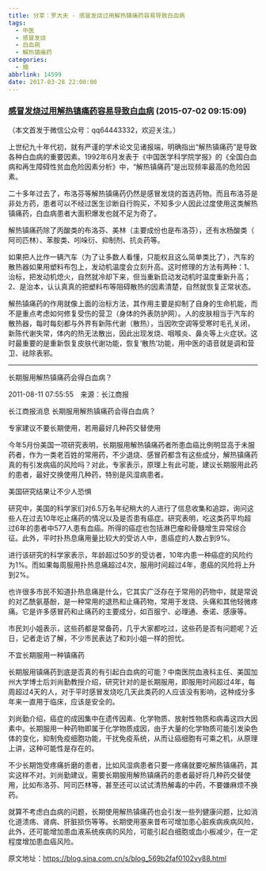 ```yaml
---
title: 分享：罗大夫 - 感冒发烧过用解热镇痛药容易导致白血病
tags:
  - 中医
  - 感冒发烧
  - 白血病
  - 解热镇痛药
categories:
  - 摘
abbrlink: 14599
date: 2017-03-28 22:00:00
---
```

###  [感冒发烧过用解热镇痛药容易导致白血病](https://blog.sina.com.cn/s/blog_569b2faf0102vy88.html  "跳转至原文")  (2015-07-02 09:15:09)  

（本文首发于微信公众号：qq64443332，欢迎关注。）  

上世纪九十年代初，就有严谨的学术论文见诸报端，明确指出“解热镇痛药”是导致各种白血病的重要因素。1992年6月发表于《中国医学科学院学报》的《全国白血病和再生障碍性贫血危险因素分析》中，“解热镇痛药”是出现频率最高的危险因素。

二十多年过去了，布洛芬等解热镇痛药仍然是感冒发烧的首选药物。而且布洛芬是非处方药，患者可以不经过医生诊断自行购买，不知多少人因此过度使用这类解热镇痛药，白血病患者大面积爆发也就不足为奇了。

解热镇痛药除了丙酸类的布洛芬、美林（主要成份也是布洛芬），还有水杨酸类（ 阿司匹林）、苯胺类、吲哚衍、抑制剂、抗炎药等。

如果把人比作一辆汽车（为了让多数人看懂，只能权且这么简单类比了），汽车的散热器如果用塑料布包上，发动机温度会立刻升高。这时修理的方法有两种：1、治标，把发动机熄火，自然就冷却下来，但当重新启动发动机时温度重新升高；2、是治本，认认真真的把塑料布等阻碍散热的因素清楚，自然就恢复正常状态。

解热镇痛药的作用就像上面的治标方法，其作用主要是抑制了自身的生命机能，而不是重点考虑如何修复受伤的营卫（身体的外表防护网）。人的皮肤相当于汽车的散热器，每时每刻都与外界有新陈代谢（散热），当因吹空调等受寒时毛孔关闭，新陈代谢失常，体内的热无法散出，因此出现发烧、咽喉炎、鼻炎等上火症状。这时最重要的是重新恢复皮肤代谢功能，恢复‘散热’功能，用中医的语音就是调和营卫、祛除表邪。

--------------------------------------------------------------------------

长期服用解热镇痛药会得白血病？

2011-08-11 07:55:55　来源：长江商报

长江商报消息 长期服用解热镇痛药会得白血病？

专家建议不要长期使用，若用最好几种药交替使用

今年5月份美国一项研究表明，长期服用解热镇痛药者所患血癌比例明显高于未服药者，作为一类老百姓的常用药，不少退烧、感冒药都含有这些成分，解热镇痛药真的有引发病癌的风险吗？对此，专家表示，原理上有此可能，建议长期服用此药的患者，最好交换使用几种药，特别是风湿病患者。

美国研究结果让不少人恐惧

研究中，美国的科学家们对6.5万名年纪稍大的人进行了信息收集和追踪，询问这些人在过去10年吃止痛药的情况以及是否患有癌症。研究表明，吃这类药平均超过6年的患者中577人患有血癌。所得的癌症也包括淋巴瘤和骨髓增生异常综合征。此外，平时扑热息痛用量比较大的受访人中，患癌症的人数占到9%。

进行该研究的科学家表示，年龄超过50岁的受访者，10年内患一种癌症的风险约为1%。而如果每周服用扑热息痛超过4次，服用时间超过4年，患癌的风险将上升到2%。

也许很多市民不知道扑热息痛是什么，它其实广泛存在于常用的药物中，就是常说的对乙酰氨基酚，是一种常用的退热和止痛药物，常用于发烧、头痛和其他轻微疼痛。它是许多感冒药和止痛药的主要成分，如百服宁、必理通、泰诺、感康等。

市民刘小姐表示，这些药都是常备药，几乎大家都吃过，这些药是否有问题呢？近日，记者走访了解，不少市民表达了和刘小姐一样的担忧。

不宜长期服用一种镇痛药

长期服用镇痛药到底是否真的有引起白血病的可能？中南医院血液科主任、美国加州大学博士后刘尚勤教授介绍，研究针对的是长期服用，即服用时间超过4年，每周超过4天的人，对于平时感冒发烧吃几天此类药的人应该没有影响，这种成分多年来一直用于临床，应该是安全的。

刘尚勤介绍，癌症的成因集中在遗传因素、化学物质、放射性物质和病毒这四大因素中。长期服用一种药物即属于化学物质成因，由于大量的化学物质可能引发染色体的变化，抑制免疫细胞功能，干扰免疫系统，从而让癌细胞有可乘之机，从原理上讲，这种可能性是存在的。

不少长期饱受疼痛折磨的患者，比如风湿病患者只要一疼痛就要吃解热镇痛药，其实这样不对。刘尚勤建议，需要长期服用解热镇痛药的患者最好将几种药交替使用，比如布洛芬、阿司匹林等，甚至还可以试试清热解毒的中药，不要嫌麻烦不换药。

就算不考虑白血病的问题，长期使用解热镇痛药也会引发一些列健康问题，比如消化道溃疡、肾病、肝脏损伤等等。长期使用塞来昔布可增加患心脏疾病疾病风险，此外，还可能增加患血液系统疾病的风险，可能引起白细胞或血小板减少，在一定程度增加患血癌风险。

原文地址：https://blog.sina.com.cn/s/blog_569b2faf0102vy88.html